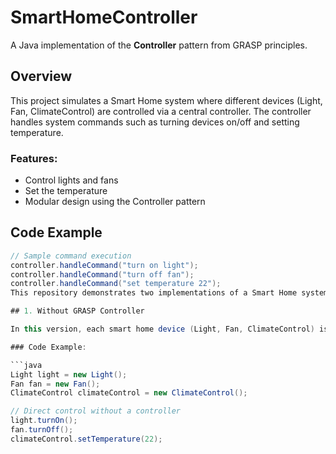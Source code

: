 # SmartHomeController

A Java implementation of the **Controller** pattern from GRASP principles.

## Overview

This project simulates a Smart Home system where different devices (Light, Fan, ClimateControl) are controlled via a central controller. The controller handles system commands such as turning devices on/off and setting temperature.

### Features:
- Control lights and fans
- Set the temperature
- Modular design using the Controller pattern

## Code Example

```java
// Sample command execution
controller.handleCommand("turn on light");
controller.handleCommand("turn off fan");
controller.handleCommand("set temperature 22");
This repository demonstrates two implementations of a Smart Home system that controls devices like lights, fans, and climate control. The project focuses on the application of the **GRASP Controller** principle and contrasts it with a version that does not use a controller.

## 1. Without GRASP Controller

In this version, each smart home device (Light, Fan, ClimateControl) is directly controlled by the main class (`SmartHomeApp`). This approach tightly couples the main class with the device control logic, making the system harder to maintain and extend.

### Code Example:

```java
Light light = new Light();
Fan fan = new Fan();
ClimateControl climateControl = new ClimateControl();

// Direct control without a controller
light.turnOn();
fan.turnOff();
climateControl.setTemperature(22);

